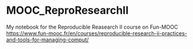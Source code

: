 # MOOC_ReproResearchII

My notebook for the Reproducible Reasearch II course on Fun-MOOC
https://www.fun-mooc.fr/en/courses/reproducible-research-ii-practices-and-tools-for-managing-comput/

